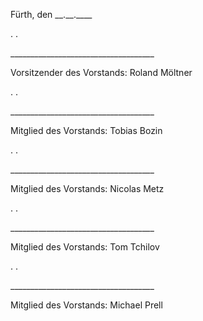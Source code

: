 




Fürth, den \_\_.\_\_.\_\_\_\_  

.
.

  

\_\_\_\_\_\_\_\_\_\_\_\_\_\_\_\_\_\_\_\_\_\_\_\_\_\_\_\_\_\_\_\_\_\_\_\_

Vorsitzender des Vorstands: Roland Möltner  

.
.
    

\_\_\_\_\_\_\_\_\_\_\_\_\_\_\_\_\_\_\_\_\_\_\_\_\_\_\_\_\_\_\_\_\_\_\_\_

Mitglied des Vorstands: Tobias Bozin 

.
.
      

\_\_\_\_\_\_\_\_\_\_\_\_\_\_\_\_\_\_\_\_\_\_\_\_\_\_\_\_\_\_\_\_\_\_\_\_

Mitglied des Vorstands: Nicolas Metz


.
.
      

\_\_\_\_\_\_\_\_\_\_\_\_\_\_\_\_\_\_\_\_\_\_\_\_\_\_\_\_\_\_\_\_\_\_\_\_

Mitglied des Vorstands: Tom Tchilov


.
.
      

\_\_\_\_\_\_\_\_\_\_\_\_\_\_\_\_\_\_\_\_\_\_\_\_\_\_\_\_\_\_\_\_\_\_\_\_

Mitglied des Vorstands: Michael Prell
